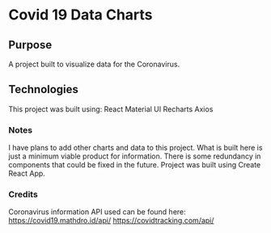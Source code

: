 # Covid 19 Data Charts

## Purpose
A project built to visualize data for the Coronavirus.

## Technologies
This project was built using:
React
Material UI
Recharts
Axios

### Notes
I have plans to add other charts and data to this project. What is built here is just a minimum viable product for information.
There is some redundancy in components that could be fixed in the future.
Project was built using Create React App.


### Credits
Coronavirus information API used can be found here:
https://covid19.mathdro.id/api/
https://covidtracking.com/api/
